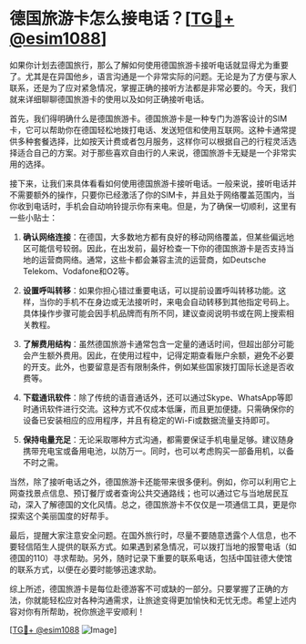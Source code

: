# 德国旅游卡怎么接电话？[[TG💪+ @esim1088](https://t.me/s/esim1088)]

如果你计划去德国旅行，那么了解如何使用德国旅游卡接听电话就显得尤为重要了。尤其是在异国他乡，语言沟通是一个非常实际的问题。无论是为了方便与家人联系，还是为了应对紧急情况，掌握正确的接听方法都是非常必要的。今天，我们就来详细聊聊德国旅游卡的使用以及如何正确接听电话。

首先，我们得明确什么是德国旅游卡。德国旅游卡是一种专门为游客设计的SIM卡，它可以帮助你在德国轻松地拨打电话、发送短信和使用互联网。这种卡通常提供多种套餐选择，比如按天计费或者包月服务，这样你可以根据自己的行程灵活选择适合自己的方案。对于那些喜欢自由行的人来说，德国旅游卡无疑是一个非常实用的选择。

接下来，让我们来具体看看如何使用德国旅游卡接听电话。一般来说，接听电话并不需要额外的操作，只要你已经激活了你的SIM卡，并且处于网络覆盖范围内，当你收到电话时，手机会自动响铃提示你有来电。但是，为了确保一切顺利，这里有一些小贴士：

1. **确认网络连接**：在德国，大多数地方都有良好的移动网络覆盖，但某些偏远地区可能信号较弱。因此，在出发前，最好检查一下你的德国旅游卡是否支持当地的运营商网络。通常，这些卡都会兼容主流的运营商，如Deutsche Telekom、Vodafone和O2等。

2. **设置呼叫转移**：如果你担心错过重要电话，可以提前设置呼叫转移功能。这样，当你的手机不在身边或无法接听时，来电会自动转移到其他指定号码上。具体操作步骤可能会因手机品牌而有所不同，建议查阅说明书或在网上搜索相关教程。

3. **了解费用结构**：虽然德国旅游卡通常包含一定量的通话时间，但超出部分可能会产生额外费用。因此，在使用过程中，记得定期查看账户余额，避免不必要的开支。此外，也要留意是否有限制条件，例如某些国家拨打国际长途是否收费等。

4. **下载通讯软件**：除了传统的语音通话外，还可以通过Skype、WhatsApp等即时通讯软件进行交流。这种方式不仅成本低廉，而且更加便捷。只需确保你的设备已安装相应的应用程序，并且有稳定的Wi-Fi或数据流量支持即可。

5. **保持电量充足**：无论采取哪种方式沟通，都需要保证手机电量足够。建议随身携带充电宝或备用电池，以防万一。同时，也可以考虑购买一部备用机，以备不时之需。

当然，除了接听电话之外，德国旅游卡还能带来很多便利。例如，你可以利用它上网查找景点信息、预订餐厅或者查询公共交通路线；也可以通过它与当地居民互动，深入了解德国的文化风情。总之，德国旅游卡不仅仅是一项通信工具，更是你探索这个美丽国度的好帮手。

最后，提醒大家注意安全问题。在国外旅行时，尽量不要随意透露个人信息，也不要轻信陌生人提供的联系方式。如果遇到紧急情况，可以拨打当地的报警电话（如德国的110）寻求帮助。另外，随时记录下重要的联系电话，包括中国驻德大使馆的联系方式，以便在必要时能够迅速求助。

综上所述，德国旅游卡是每位赴德游客不可或缺的一部分。只要掌握了正确的方法，你就能轻松应对各种沟通需求，让旅途变得更加愉快和无忧无虑。希望上述内容对你有所帮助，祝你旅途平安顺利！

[[TG💪+ @esim1088](https://t.me/s/esim1088) ![Image](https://i.postimg.cc/4NQfJmqS/Snipaste-2025-05-13-00-14-12.png)]